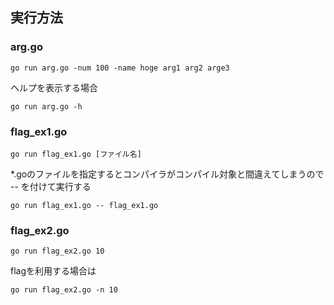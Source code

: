 ## 実行方法

### arg.go

```
go run arg.go -num 100 -name hoge arg1 arg2 arge3
```

ヘルプを表示する場合
```
go run arg.go -h
```

### flag_ex1.go

```
go run flag_ex1.go [ファイル名]
```

*.goのファイルを指定するとコンパイラがコンパイル対象と間違えてしまうので -- を付けて実行する
```
go run flag_ex1.go -- flag_ex1.go
```

### flag_ex2.go

```
go run flag_ex2.go 10
```

flagを利用する場合は
```
go run flag_ex2.go -n 10
```
